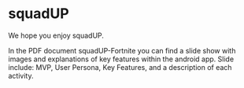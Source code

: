 # squadUP

We hope you enjoy squadUP.

In the PDF document squadUP-Fortnite you can find a slide show with images and explanations of key features within the android app. 
      Slide include: MVP, User Persona, Key Features, and a description of each activity. 
